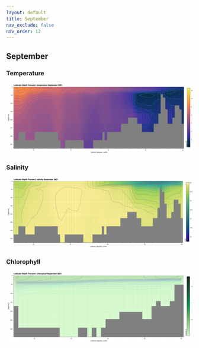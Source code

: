 ```yaml
---
layout: default
title: September
nav_exclude: false
nav_order: 12
---
```


## September

### Temperature
![September Temperature](cmems_mod_arc_phy_my_topaz4_P1M/2021/September/thetao.png)

### Salinity
![September Salinity](cmems_mod_arc_phy_my_topaz4_P1M/2021/September/so.png)

### Chlorophyll
![September Chlorophyll](cmems_mod_arc_bgc_my_ecosmo_P1M/2021/September/chl.png)